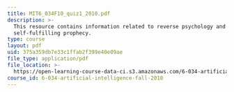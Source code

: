 ```yaml
---
title: MIT6_034F10_quiz1_2010.pdf
description: >-
  This resource contains information related to reverse psychology and
  self-fulfilling prophecy.
type: course
layout: pdf
uid: 375a359db7e33c1ffab2f399e40e09ae
file_type: application/pdf
file_location: >-
  https://open-learning-course-data-ci.s3.amazonaws.com/6-034-artificial-intelligence-fall-2010/375a359db7e33c1ffab2f399e40e09ae_MIT6_034F10_quiz1_2010.pdf
course_id: 6-034-artificial-intelligence-fall-2010
---
```

